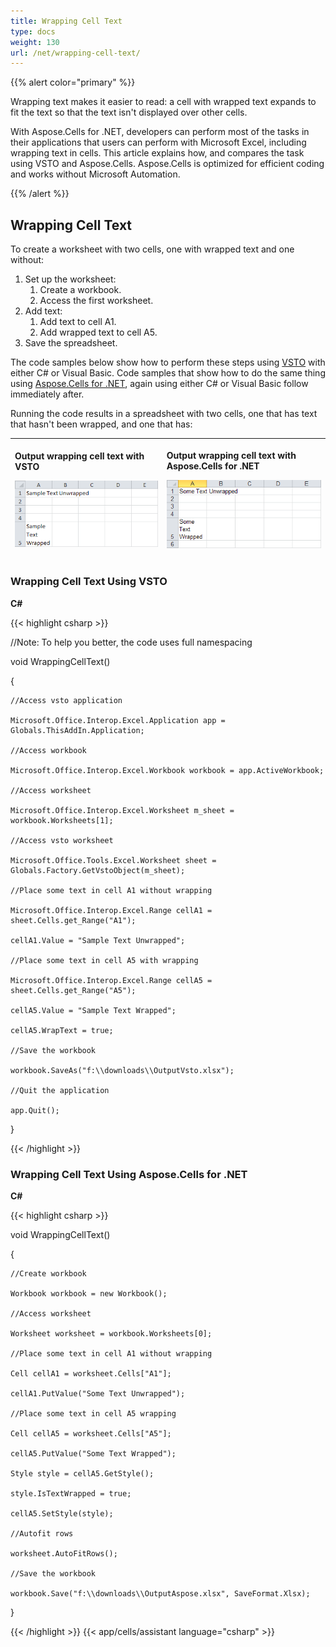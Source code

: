 ```yaml
---
title: Wrapping Cell Text
type: docs
weight: 130
url: /net/wrapping-cell-text/
---
```


{{% alert color="primary" %}}

Wrapping text makes it easier to read: a cell with wrapped text expands to fit the text so that the text isn't displayed over other cells.

With Aspose.Cells for .NET, developers can perform most of the tasks in their applications that users can perform with Microsoft Excel, including wrapping text in cells. This article explains how, and compares the task using VSTO and Aspose.Cells. Aspose.Cells is optimized for efficient coding and works without Microsoft Automation.

{{% /alert %}}

## **Wrapping Cell Text**

To create a worksheet with two cells, one with wrapped text and one without:

1. Set up the worksheet:
   1. Create a workbook.
   1. Access the first worksheet.
1. Add text:
   1. Add text to cell A1.
   1. Add wrapped text to cell A5.
1. Save the spreadsheet.

The code samples below show how to perform these steps using [VSTO](/cells/net/wrapping-cell-text/) with either C# or Visual Basic. Code samples that show how to do the same thing using [Aspose.Cells for .NET](/cells/net/wrapping-cell-text/), again using either C# or Visual Basic follow immediately after.

Running the code results in a spreadsheet with two cells, one that has text that hasn't been wrapped, and one that has:

|<p>**Output wrapping cell text with VSTO** </p><p>![todo:image_alt_text](wrapping-cell-text_1.png)</p>|<p>**Output wrapping cell text with Aspose.Cells for .NET** </p><p>![todo:image_alt_text](wrapping-cell-text_2.png)</p>|
| :- | :- |

### **Wrapping Cell Text Using VSTO**

**C#**

{{< highlight csharp >}}

 //Note: To help you better, the code uses full namespacing

void WrappingCellText()

{

    //Access vsto application

    Microsoft.Office.Interop.Excel.Application app = Globals.ThisAddIn.Application;

    //Access workbook 

    Microsoft.Office.Interop.Excel.Workbook workbook = app.ActiveWorkbook;

    //Access worksheet 

    Microsoft.Office.Interop.Excel.Worksheet m_sheet = workbook.Worksheets[1];

    //Access vsto worksheet

    Microsoft.Office.Tools.Excel.Worksheet sheet = Globals.Factory.GetVstoObject(m_sheet);

    //Place some text in cell A1 without wrapping

    Microsoft.Office.Interop.Excel.Range cellA1 = sheet.Cells.get_Range("A1");

    cellA1.Value = "Sample Text Unwrapped";

    //Place some text in cell A5 with wrapping

    Microsoft.Office.Interop.Excel.Range cellA5 = sheet.Cells.get_Range("A5");

    cellA5.Value = "Sample Text Wrapped";

    cellA5.WrapText = true;

    //Save the workbook

    workbook.SaveAs("f:\\downloads\\OutputVsto.xlsx");

    //Quit the application

    app.Quit();

}

{{< /highlight >}}

### **Wrapping Cell Text Using Aspose.Cells for .NET**

**C#**

{{< highlight csharp >}}

 void WrappingCellText()

{

    //Create workbook

    Workbook workbook = new Workbook();

    //Access worksheet

    Worksheet worksheet = workbook.Worksheets[0];

    //Place some text in cell A1 without wrapping

    Cell cellA1 = worksheet.Cells["A1"];

    cellA1.PutValue("Some Text Unwrapped");

    //Place some text in cell A5 wrapping

    Cell cellA5 = worksheet.Cells["A5"];

    cellA5.PutValue("Some Text Wrapped");

    Style style = cellA5.GetStyle();

    style.IsTextWrapped = true;

    cellA5.SetStyle(style);

    //Autofit rows

    worksheet.AutoFitRows();

    //Save the workbook

    workbook.Save("f:\\downloads\\OutputAspose.xlsx", SaveFormat.Xlsx);

}

{{< /highlight >}}
{{< app/cells/assistant language="csharp" >}}